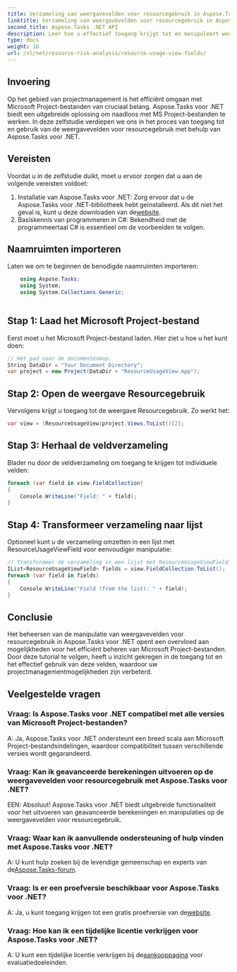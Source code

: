 ```yaml
---
title: Verzameling van weergavevelden voor resourcegebruik in Aspose.Tasks
linktitle: Verzameling van weergavevelden voor resourcegebruik in Aspose.Tasks
second_title: Aspose.Tasks .NET API
description: Leer hoe u effectief toegang krijgt tot en manipuleert weergavevelden voor resourcegebruik in Microsoft Project-bestanden met behulp van Aspose.Tasks voor .NET.
type: docs
weight: 16
url: /nl/net/resource-risk-analysis/resource-usage-view-fields/
---
```

## Invoering
Op het gebied van projectmanagement is het efficiënt omgaan met Microsoft Project-bestanden van cruciaal belang. Aspose.Tasks voor .NET biedt een uitgebreide oplossing om naadloos met MS Project-bestanden te werken. In deze zelfstudie verdiepen we ons in het proces van toegang tot en gebruik van de weergavevelden voor resourcegebruik met behulp van Aspose.Tasks voor .NET.
## Vereisten
Voordat u in de zelfstudie duikt, moet u ervoor zorgen dat u aan de volgende vereisten voldoet:
1.  Installatie van Aspose.Tasks voor .NET: Zorg ervoor dat u de Aspose.Tasks voor .NET-bibliotheek hebt geïnstalleerd. Als dit niet het geval is, kunt u deze downloaden van de[website](https://releases.aspose.com/tasks/net/).
2. Basiskennis van programmeren in C#: Bekendheid met de programmeertaal C# is essentieel om de voorbeelden te volgen.

## Naamruimten importeren
Laten we om te beginnen de benodigde naamruimten importeren:
```csharp
    using Aspose.Tasks;
    using System;
    using System.Collections.Generic;
    
```

## Stap 1: Laad het Microsoft Project-bestand
Eerst moet u het Microsoft Project-bestand laden. Hier ziet u hoe u het kunt doen:
```csharp
// Het pad naar de documentenmap.
String DataDir = "Your Document Directory";
var project = new Project(DataDir + "ResourceUsageView.mpp");
```
## Stap 2: Open de weergave Resourcegebruik
Vervolgens krijgt u toegang tot de weergave Resourcegebruik. Zo werkt het:
```csharp
var view = (ResourceUsageView)project.Views.ToList()[2];
```
## Stap 3: Herhaal de veldverzameling
Blader nu door de veldverzameling om toegang te krijgen tot individuele velden:
```csharp
foreach (var field in view.FieldCollection)
{
    Console.WriteLine("Field: " + field);
}
```
## Stap 4: Transformeer verzameling naar lijst
Optioneel kunt u de verzameling omzetten in een lijst met ResourceUsageViewField voor eenvoudiger manipulatie:
```csharp
// Transformeer de verzameling in een lijst met ResourceUsageViewField
IList<ResourceUsageViewField> fields = view.FieldCollection.ToList();
foreach (var field in fields)
{
    Console.WriteLine("Field (from the list): " + field);
}
```

## Conclusie
Het beheersen van de manipulatie van weergavevelden voor resourcegebruik in Aspose.Tasks voor .NET opent een overvloed aan mogelijkheden voor het efficiënt beheren van Microsoft Project-bestanden. Door deze tutorial te volgen, heeft u inzicht gekregen in de toegang tot en het effectief gebruik van deze velden, waardoor uw projectmanagementmogelijkheden zijn verbeterd.
## Veelgestelde vragen
### Vraag: Is Aspose.Tasks voor .NET compatibel met alle versies van Microsoft Project-bestanden?
A: Ja, Aspose.Tasks voor .NET ondersteunt een breed scala aan Microsoft Project-bestandsindelingen, waardoor compatibiliteit tussen verschillende versies wordt gegarandeerd.
### Vraag: Kan ik geavanceerde berekeningen uitvoeren op de weergavevelden voor resourcegebruik met Aspose.Tasks voor .NET?
EEN: Absoluut! Aspose.Tasks voor .NET biedt uitgebreide functionaliteit voor het uitvoeren van geavanceerde berekeningen en manipulaties op de weergavevelden voor resourcegebruik.
### Vraag: Waar kan ik aanvullende ondersteuning of hulp vinden met Aspose.Tasks voor .NET?
 A: U kunt hulp zoeken bij de levendige gemeenschap en experts van de[Aspose.Tasks-forum](https://forum.aspose.com/c/tasks/15).
### Vraag: Is er een proefversie beschikbaar voor Aspose.Tasks voor .NET?
 A: Ja, u kunt toegang krijgen tot een gratis proefversie van de[website](https://releases.aspose.com/).
### Vraag: Hoe kan ik een tijdelijke licentie verkrijgen voor Aspose.Tasks voor .NET?
 A: U kunt een tijdelijke licentie verkrijgen bij de[aankooppagina](https://purchase.aspose.com/temporary-license/) voor evaluatiedoeleinden.